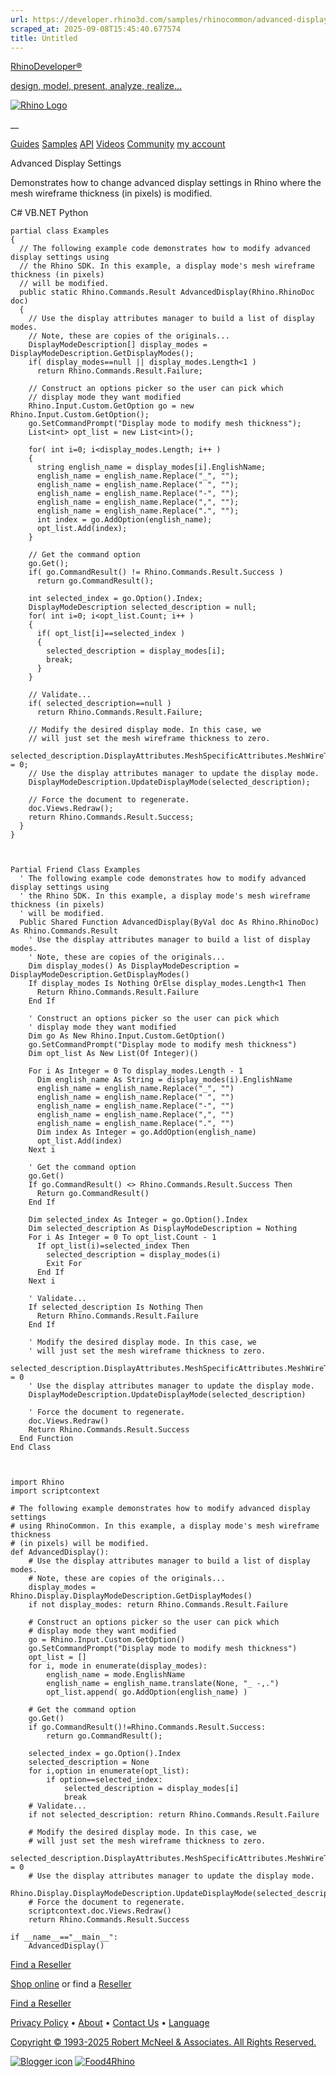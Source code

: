 ```yaml
---
url: https://developer.rhino3d.com/samples/rhinocommon/advanced-display-settings/
scraped_at: 2025-09-08T15:45:40.677574
title: Untitled
---
```


[RhinoDeveloper®](/)

[design, model, present, analyze, realize...](/)

[![Rhino Logo](https://developer.rhino3d.com/images/rhinodevlogo.png)](/)

__

[Guides](https://developer.rhino3d.com/guides)
[Samples](https://developer.rhino3d.com/samples)
[API](https://developer.rhino3d.com/api)
[Videos](https://developer.rhino3d.com/videos)
[Community](https://discourse.mcneel.com/c/rhino-developer) [my account
](https://www.rhino3d.com/my-account/ "Manage your account, licenses, and
teams")

Advanced Display Settings

Demonstrates how to change advanced display settings in Rhino where the mesh
wireframe thickness (in pixels) is modified.

C# VB.NET Python

    
    
    partial class Examples
    {
      // The following example code demonstrates how to modify advanced display settings using
      // the Rhino SDK. In this example, a display mode's mesh wireframe thickness (in pixels)
      // will be modified.
      public static Rhino.Commands.Result AdvancedDisplay(Rhino.RhinoDoc doc)
      {
        // Use the display attributes manager to build a list of display modes.
        // Note, these are copies of the originals...
        DisplayModeDescription[] display_modes = DisplayModeDescription.GetDisplayModes();
        if( display_modes==null || display_modes.Length<1 )
          return Rhino.Commands.Result.Failure;
    
        // Construct an options picker so the user can pick which
        // display mode they want modified
        Rhino.Input.Custom.GetOption go = new Rhino.Input.Custom.GetOption();
        go.SetCommandPrompt("Display mode to modify mesh thickness");
        List<int> opt_list = new List<int>();
    
        for( int i=0; i<display_modes.Length; i++ )
        {
          string english_name = display_modes[i].EnglishName;
          english_name = english_name.Replace("_", "");
          english_name = english_name.Replace(" ", "");
          english_name = english_name.Replace("-", "");
          english_name = english_name.Replace(",", "");
          english_name = english_name.Replace(".", "");
          int index = go.AddOption(english_name);
          opt_list.Add(index);
        }
    
        // Get the command option
        go.Get();
        if( go.CommandResult() != Rhino.Commands.Result.Success )
          return go.CommandResult();
    
        int selected_index = go.Option().Index;
        DisplayModeDescription selected_description = null;
        for( int i=0; i<opt_list.Count; i++ )
        {
          if( opt_list[i]==selected_index )
          {
            selected_description = display_modes[i];
            break;
          }
        }
    
        // Validate...
        if( selected_description==null )
          return Rhino.Commands.Result.Failure;
    
        // Modify the desired display mode. In this case, we
        // will just set the mesh wireframe thickness to zero.
        selected_description.DisplayAttributes.MeshSpecificAttributes.MeshWireThickness = 0;
        // Use the display attributes manager to update the display mode.
        DisplayModeDescription.UpdateDisplayMode(selected_description);
    
        // Force the document to regenerate.
        doc.Views.Redraw();
        return Rhino.Commands.Result.Success;
      }
    }
    
    
    
    Partial Friend Class Examples
      ' The following example code demonstrates how to modify advanced display settings using
      ' the Rhino SDK. In this example, a display mode's mesh wireframe thickness (in pixels)
      ' will be modified.
      Public Shared Function AdvancedDisplay(ByVal doc As Rhino.RhinoDoc) As Rhino.Commands.Result
    	' Use the display attributes manager to build a list of display modes.
    	' Note, these are copies of the originals...
    	Dim display_modes() As DisplayModeDescription = DisplayModeDescription.GetDisplayModes()
    	If display_modes Is Nothing OrElse display_modes.Length<1 Then
    	  Return Rhino.Commands.Result.Failure
    	End If
    
    	' Construct an options picker so the user can pick which
    	' display mode they want modified
    	Dim go As New Rhino.Input.Custom.GetOption()
    	go.SetCommandPrompt("Display mode to modify mesh thickness")
    	Dim opt_list As New List(Of Integer)()
    
    	For i As Integer = 0 To display_modes.Length - 1
    	  Dim english_name As String = display_modes(i).EnglishName
    	  english_name = english_name.Replace("_", "")
    	  english_name = english_name.Replace(" ", "")
    	  english_name = english_name.Replace("-", "")
    	  english_name = english_name.Replace(",", "")
    	  english_name = english_name.Replace(".", "")
    	  Dim index As Integer = go.AddOption(english_name)
    	  opt_list.Add(index)
    	Next i
    
    	' Get the command option
    	go.Get()
    	If go.CommandResult() <> Rhino.Commands.Result.Success Then
    	  Return go.CommandResult()
    	End If
    
    	Dim selected_index As Integer = go.Option().Index
    	Dim selected_description As DisplayModeDescription = Nothing
    	For i As Integer = 0 To opt_list.Count - 1
    	  If opt_list(i)=selected_index Then
    		selected_description = display_modes(i)
    		Exit For
    	  End If
    	Next i
    
    	' Validate...
    	If selected_description Is Nothing Then
    	  Return Rhino.Commands.Result.Failure
    	End If
    
    	' Modify the desired display mode. In this case, we
    	' will just set the mesh wireframe thickness to zero.
    	selected_description.DisplayAttributes.MeshSpecificAttributes.MeshWireThickness = 0
    	' Use the display attributes manager to update the display mode.
    	DisplayModeDescription.UpdateDisplayMode(selected_description)
    
    	' Force the document to regenerate.
    	doc.Views.Redraw()
    	Return Rhino.Commands.Result.Success
      End Function
    End Class
    
    
    
    import Rhino
    import scriptcontext
    
    # The following example demonstrates how to modify advanced display settings
    # using RhinoCommon. In this example, a display mode's mesh wireframe thickness
    # (in pixels) will be modified.
    def AdvancedDisplay():
        # Use the display attributes manager to build a list of display modes.
        # Note, these are copies of the originals...
        display_modes = Rhino.Display.DisplayModeDescription.GetDisplayModes()
        if not display_modes: return Rhino.Commands.Result.Failure
    
        # Construct an options picker so the user can pick which
        # display mode they want modified
        go = Rhino.Input.Custom.GetOption()
        go.SetCommandPrompt("Display mode to modify mesh thickness")
        opt_list = []
        for i, mode in enumerate(display_modes):
            english_name = mode.EnglishName
            english_name = english_name.translate(None, "_ -,.")
            opt_list.append( go.AddOption(english_name) )
    
        # Get the command option
        go.Get()
        if go.CommandResult()!=Rhino.Commands.Result.Success:
            return go.CommandResult();
    
        selected_index = go.Option().Index
        selected_description = None
        for i,option in enumerate(opt_list):
            if option==selected_index:
                selected_description = display_modes[i]
                break
        # Validate...
        if not selected_description: return Rhino.Commands.Result.Failure
    
        # Modify the desired display mode. In this case, we
        # will just set the mesh wireframe thickness to zero.
        selected_description.DisplayAttributes.MeshSpecificAttributes.MeshWireThickness = 0
        # Use the display attributes manager to update the display mode.
        Rhino.Display.DisplayModeDescription.UpdateDisplayMode(selected_description)
        # Force the document to regenerate.
        scriptcontext.doc.Views.Redraw()
        return Rhino.Commands.Result.Success
    
    if __name__=="__main__":
        AdvancedDisplay()
    

  

[Find a Reseller](https://www.rhino3d.com/sales)

[Shop online](https://www.rhino3d.com/store) or find a
[Reseller](https://www.rhino3d.com/sales)

[Find a Reseller](https://www.rhino3d.com/sales)

[Privacy Policy](https://www.rhino3d.com/privacy) •
[About](https://www.rhino3d.com/mcneel/about) • [Contact
Us](https://www.rhino3d.com/mcneel/contact) • [
Language](https://www.rhino3d.com/language "Change to a different region or
language")

[Copyright © 1993-2025 Robert McNeel & Associates. All Rights
Reserved.](https://www.rhino3d.com/mcneel/about)

[](https://www.facebook.com/McNeelRhinoceros/)
[](https://twitter.com/bobmcneel) [](https://www.linkedin.com/groups/75313/)
[](https://www.youtube.com/user/RhinoGuide/videos) [](https://vimeo.com/rhino)
[![Blogger
icon](https://developer.rhino3d.com/images/blogger.svg)](http://blog.rhino3d.com/)
[![Food4Rhino](https://developer.rhino3d.com/images/f4r_icon_01.svg)](https://www.food4rhino.com)

